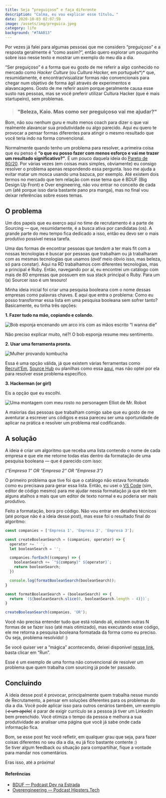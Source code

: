 ```yaml
---
title: Seja “preguiçoso” e faça diferente
description: "Calma, eu vou explicar esse título… "
date: 2020-10-03 02:07:59
image: /assets/img/preguica.jpeg
category: life
background: "#7AAB13"
---
```





Por vezes já falei para algumas pessoas que me considero “preguiçoso” e a resposta geralmente é “como assim?”, então quero explorar um pouquinho sobre isso nesse texto e mostrar um exemplo do meu dia a dia.

“Ser preguiçoso” é a forma que eu gosto de me referir a algo conhecido no mercado como *Hacker Culture* (ou *Cultura Hacker,* em português*)* que, resumidamente, é encontrar/visualizar formas não convencionais para chegar num objetivo de forma ágil através de experimentos e alavancagens. Gosto de me referir assim porque geralmente causa esse susto nas pessoas, mas se você preferir utilizar Cultura Hacker (que é mais startupeiro), sem problemas.

> ### "Beleza, Kaio. Mas como ser preguiçoso vai me ajudar?"

Bom, não sou nenhum guru e muito menos coach para dizer o que vai realmente alavancar sua produtividade ou algo parecido. Aqui eu quero te provocar a pensar formas diferentes para atingir o mesmo resultado que você teria indo na forma convencional.

Normalmente quando tenho um problema para resolver, a primeira coisa que eu penso é **“o que eu posso fazer com menos esforço e vai me trazer um resultado significativo?”**. É um pouco daquela ideia do [Pareto de 80/20](https://pt.wikipedia.org/wiki/Princ%C3%ADpio_de_Pareto). Por várias vezes (em coisas mais simples, obviamente) eu consigo resolver o problema apenas respondendo essa pergunta. Isso me ajuda a evitar matar um mosca usando uma bazuca, por exemplo. Até existem dois termos no mercado que tem relação com esse tema que é BDUF (Big Design Up Front) e Over engineering, não vou entrar no conceito de cada um (até porque isso daria bastante pano pra manga), mas no final vou deixar referências sobre esses temas.

## O problema

Um dos papeis que eu exerço aqui no time de recrutamento é a parte de Sourcing — que, resumidamente, é a busca ativa por candidatas (os). A grande parte do meu tempo fica dedicado a isso, então eu devo ser o mais produtivo possível nessa tarefa.

Uma das formas de encontrar pessoas que *tendem* a ter mais fit com a nossas tecnologias é buscar por pessoas que trabalham ou já trabalharam com as mesmas tecnologias que usamos (*avá!* meio óbvio isso, mas beleza, só para constar). Aqui na RD trabalhamos com diferentes tecnologias, mas a principal é Ruby. Então, navegando por aí, eu encontrei um catálogo com mais de 80 empresas que possuem em sua stack principal o Ruby. Para um (a) Sourcer isso é um tesouro!

Minha ideia inicial foi criar uma pesquisa booleana com o nome dessas empresas como palavras chaves. E aqui que entra o problema: Como eu posso transformar essa lista em uma pesquisa booleana sem sofrer tanto?Basicamente, eu tinha três opções:

**1. Fazer tudo na mão, copiando e colando.**

![Bob esponja encenando um arco iris com as mãos escrito “I wanna die”](/assets/img/spongebob.jpg "Bob esponja encenando um arco iris com as mãos escrito “I wanna die”")

Não preciso explicar muito, né?! O bob esponja resume meu sentimento.

**2. Usar uma ferramenta pronta.**

![Mulher provando kombucha](/assets/img/kombucha.jpg "Mulher provando kombucha")

Essa é uma opção válida, já que existem várias ferramentas como [Recruit’Em](http://recruitin.net/), [Source Hub](https://source.socialtalent.com/) ou planilhas como essa [aqui](https://drive.google.com/file/d/1m6ovg33-ShU8JIOveVQAfJalfbF5V0e_/view), mas não optei por ela para resolver esse problema específico.

**3. Hackerman (or girl)**

Eis a opção que eu escolhi.

![Uma montagem com meu rosto no personagem Elliot de Mr. Robot](/assets/img/kaiohackerman.jpg "Uma montagem com meu rosto no personagem Elliot de Mr. Robot")

A maiorias das pessoas que trabalham comigo sabe que eu gosto de me aventurar a escrever uns códigos e essa pareceu ser uma oportunidade de aplicar na prática e resolver um problema real codificando.

## A solução

A ideia é criar um algoritmo que receba uma lista contendo o nome de cada empresa e que ele me retorne todas elas dentro da formatação de uma pesquisa booleana — que é parecido com isso:

*(“Empresa 1” OR “Empresa 2” OR “Empresa 3”)*

O primeiro problema que tive foi que o catálogo não estava formatado como eu precisava para gerar essa lista. Então, eu usei o [VS Code](https://code.visualstudio.com/) (sim, editor de código mesmo) para me ajudar nessa formatação já que ele tem alguns atalhos a mais que um editor de texto normal e eu poderia ser mais produtivo.

Feito a formatação, bora pro código. Não vou entrar em detalhes técnicos (até porque não é a ideia desse post), mas esse foi o resultado final do algoritmo:

```javascript
const companies = ['Empresa 1', 'Empresa 2', 'Empresa 3'];

const createBooleanSearch = (companies, operator) => {
  operator += ' ';
  let booleanSearch = '';

  companies.forEach((company) => {
    booleanSearch += `"${company}" ${operator}`;
    return booleanSearch;
  })

  console.log(formatBooleanSearch(booleanSearch));
}

const formatBooleanSearch = (booleanSearch) => {
  return `(${booleanSearch.slice(0, booleanSearch.length - 4)})`;
}

createBooleanSearch(companies, 'OR');
```

Você não precisa entender tudo que está rolando ali, existem outras N formas de se fazer isso (até mais otimizado), mas executando esse código, ele me retorna a pesquisa booleana formatada da forma como eu preciso. Ou seja, problema resolvido! :)

Se você quiser ver a “mágica” acontecendo, deixei disponível [nesse link](https://repl.it/@kaiofelipejs/booleanSearchBuilder), basta clicar em “Run”.

Esse é um exemplo de uma forma não convencional de resolver um problema que quem trabalha com sourcing já pode ter passado.

## Concluindo

A ideia desse post é provocar, principalmente quem trabalha nesse mundo de Recrutamento, a pensar em soluções diferentes para os problemas do dia a dia. Você pode aplicar isso para outros cenários também, um exemplo ( ̶e̶ ̶u̶m̶ ̶a̶p̶e̶l̶o̶) é parar de exigir currículo se a pessoa já tiver um LinkedIn bem preenchido. Você otimiza o tempo da pessoa e melhora a sua produtividade ao analisar uma página que você já sabe onde cada informação fica.

Bom, se esse post fez você refletir, em qualquer grau que seja, para fazer coisas diferentes no seu dia a dia, eu já fico bastante contente :)\
Se tiver algum feedback ou situação para compartilhar, fique a vontade para mandar nos comentários.

Eras isso, até a próxima!

#### Referências

* [BDUF — Podcast Dev na Estrada](https://devnaestrada.com.br/2019/08/02/big-design-up-front-bduf.html)
* [Overengineering — Podcast Hipsters.Tech](https://hipsters.tech/overengineering-hipsters-142/)